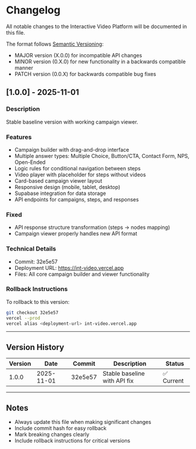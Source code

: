 # Changelog

All notable changes to the Interactive Video Platform will be documented in this file.

The format follows [Semantic Versioning](https://semver.org/):
- MAJOR version (X.0.0) for incompatible API changes
- MINOR version (0.X.0) for new functionality in a backwards compatible manner
- PATCH version (0.0.X) for backwards compatible bug fixes

## [1.0.0] - 2025-11-01

### Description
Stable baseline version with working campaign viewer.

### Features
- Campaign builder with drag-and-drop interface
- Multiple answer types: Multiple Choice, Button/CTA, Contact Form, NPS, Open-Ended
- Logic rules for conditional navigation between steps
- Video player with placeholder for steps without videos
- Card-based campaign viewer layout
- Responsive design (mobile, tablet, desktop)
- Supabase integration for data storage
- API endpoints for campaigns, steps, and responses

### Fixed
- API response structure transformation (steps → nodes mapping)
- Campaign viewer properly handles new API format

### Technical Details
- Commit: 32e5e57
- Deployment URL: https://int-video.vercel.app
- Files: All core campaign builder and viewer functionality

### Rollback Instructions
To rollback to this version:
```bash
git checkout 32e5e57
vercel --prod
vercel alias <deployment-url> int-video.vercel.app
```

---

## Version History

| Version | Date | Commit | Description | Status |
|---------|------|--------|-------------|--------|
| 1.0.0 | 2025-11-01 | 32e5e57 | Stable baseline with API fix | ✅ Current |

---

## Notes

- Always update this file when making significant changes
- Include commit hash for easy rollback
- Mark breaking changes clearly
- Include rollback instructions for critical versions
